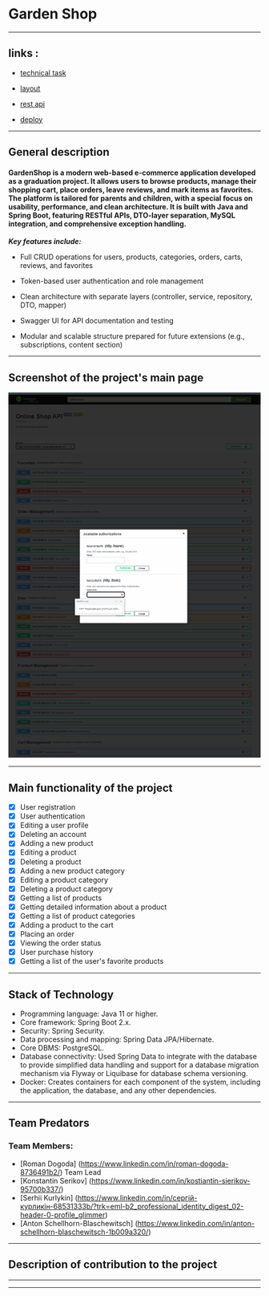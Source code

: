 # Garden Shop 

---
## links :

- [technical task](https://drive.google.com/file/d/1EeizwvyhIcv_X-ib8Tbmlx2SOyma-aw5/view)

- [layout](https://www.figma.com/design/SDNWLzCWkh9ZXdCpWEaByv/project-frontend?node-id=0-1&p=f)

- [rest api](https://confirmed-baron-2e5.notion.site/REST-API-f186cf63a46c4020b2237f73093922ab)

- [deploy](https://#)
---
## General description

#### GardenShop is a modern web-based e-commerce application developed as a graduation project. It allows users to browse products, manage their shopping cart, place orders, leave reviews, and mark items as favorites. The platform is tailored for parents and children, with a special focus on usability, performance, and clean architecture. It is built with Java and Spring Boot, featuring RESTful APIs, DTO-layer separation, MySQL integration, and comprehensive exception handling.

***Key features include:***

- Full CRUD operations for users, products, categories, orders, carts, reviews, and favorites

- Token-based user authentication and role management

- Clean architecture with separate layers (controller, service, repository, DTO, mapper)

- Swagger UI for API documentation and testing

- Modular and scalable structure prepared for future extensions (e.g., subscriptions, content section)


---

## Screenshot of the project's main page

![img.png](img.png)

---

## Main functionality of the project
- [x] User registration 
- [x] User authentication
- [x] Editing a user profile
- [x] Deleting an account
- [x] Adding a new product
- [x] Editing a product
- [x] Deleting a product
- [x] Adding a new product category
- [x] Editing a product category
- [x] Deleting a product category
- [x] Getting a list of products
- [x] Getting detailed information about a product
- [x] Getting a list of product categories
- [x] Adding a product to the cart
- [x] Placing an order
- [x] Viewing the order status
- [x] User purchase history
- [x] Getting a list of the user's favorite products

---

## Stack of Technology

- Programming language: Java 11 or higher.
- Core framework: Spring Boot 2.x.
- Security: Spring Security.
- Data processing and mapping: Spring Data JPA/Hibernate.
- Core DBMS: PostgreSQL.
- Database connectivity: Used Spring Data to integrate with the
database to provide simplified data handling and support for a database migration mechanism via Flyway or Liquibase
for database schema versioning.
- Docker:  Creates containers for each
component of the system, including the application, the database, and any other
dependencies.

---

## Team Predators

### Team Members:
- [Roman Dogoda]  (https://www.linkedin.com/in/roman-dogoda-8736491b2/) Team Lead
- [Konstantin Serikov] (https://www.linkedin.com/in/kostiantin-sierikov-95700b337/)
- [Serhii Kurlykin] (https://www.linkedin.com/in/сергій-курликін-68531333b/?trk=eml-b2_professional_identity_digest_02-header-0-profile_glimmer)
- [Anton Schellhorn-Blaschewitsch] (https://www.linkedin.com/in/anton-schellhorn-blaschewitsch-1b009a320/)

---

## Description of contribution to the project


---

---